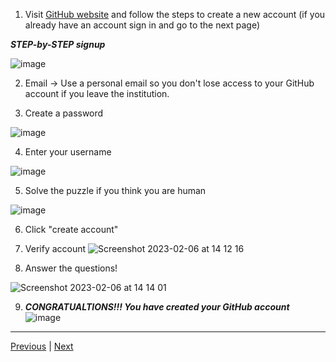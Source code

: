 1. Visit [GitHub website](https://github.com/signup?ref_cta=Sign+up&ref_loc=header+logged+out&ref_page=%2F&source=header-home) and follow the steps to create a new account (if you already have an account sign in and go to the next page)

***STEP-by-STEP signup***

![image](https://user-images.githubusercontent.com/54061949/216989508-c3816ded-3240-432e-b787-8049e8ffaddc.png)


2. Email -> Use a personal email so you don't lose access to your GitHub account if you leave the institution.

3. Create a password

![image](https://user-images.githubusercontent.com/54061949/216991588-70e2765f-4f97-4717-ba4e-a6d0b9ab9be8.png)

4. Enter your username 

![image](https://user-images.githubusercontent.com/54061949/216991781-6c73523d-883e-41be-b6ca-9a2bd8244347.png)

5. Solve the puzzle if you think you are human

![image](https://user-images.githubusercontent.com/54061949/216991977-a3abce3a-9a06-49cc-b419-e9e060c0992a.png)

6. Click "create account"

7. Verify account 
![Screenshot 2023-02-06 at 14 12 16](https://user-images.githubusercontent.com/54061949/216994558-f4c61370-faf2-4a65-bde7-a210a91ca0d7.png)

8. Answer the questions! 

![Screenshot 2023-02-06 at 14 14 01](https://user-images.githubusercontent.com/54061949/216994731-0bd9c0e8-4ffe-4193-b295-e367d52254c8.png)


9.   ***CONGRATUALTIONS!!! You have created your GitHub account*** 
![image](https://user-images.githubusercontent.com/54061949/216994949-542f4a9b-c59e-4bd3-b636-32eee5e95ce1.png)

***

[Previous](./README.md) | [Next](./fork.md)

